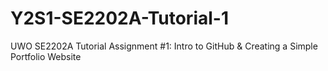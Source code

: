 # Y2S1-SE2202A-Tutorial-1
UWO SE2202A Tutorial Assignment #1: Intro to GitHub &amp; Creating a Simple Portfolio Website
